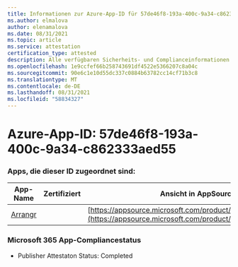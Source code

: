 ```yaml
---
title: Informationen zur Azure-App-ID für 57de46f8-193a-400c-9a34-c862333aed55
ms.author: elmalova
author: elenamalova
ms.date: 08/31/2021
ms.topic: article
ms.service: attestation
certification_type: attested
description: Alle verfügbaren Sicherheits- und Complianceinformationen für 57de46f8-193a-400c-9a34-c862333aed55.
ms.openlocfilehash: 1e9ccfef66b258743691df4522e5366207c8a04c
ms.sourcegitcommit: 90e6c1e10d55dc337c0884b63782cc14cf71b3c8
ms.translationtype: MT
ms.contentlocale: de-DE
ms.lasthandoff: 08/31/2021
ms.locfileid: "58834327"
---
```

# <a name="azure-app-id-57de46f8-193a-400c-9a34-c862333aed55"></a>Azure-App-ID: 57de46f8-193a-400c-9a34-c862333aed55


### <a name="apps-associated-with-this-id"></a>Apps, die dieser ID zugeordnet sind:
| **App-Name** | **Zertifiziert** | **Ansicht in AppSource** |
|--------------|---------------|-----------------------|
| [Arrangr](https://docs.microsoft.com/microsoft-365-app-certification/forward/WA200002975) |  | [https://appsource.microsoft.com/product/office/WA200002975](https://appsource.microsoft.com/product/office/WA200002975) |

### <a name="microsoft-365-app-compliance-status"></a>Microsoft 365 App-Compliancestatus
- Publisher Attestaton Status: Completed
